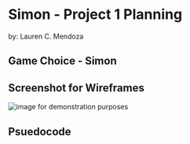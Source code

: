 # Simon - Project 1 Planning
by: Lauren C. Mendoza
## Game Choice - Simon
## Screenshot for Wireframes

![image for demonstration purposes](../assets/)
## Psuedocode

